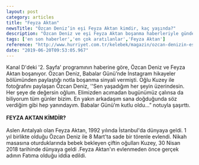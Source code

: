 ```yaml
---
layout: post
category: articles
title: "Feyza Aktan"
newsTitle: "Özcan Deniz’in eşi Feyza Aktan kimdir, kaç yaşında?"
description: "Özcan Deniz ve eşi Feyza Aktan boşanma haberleriyle gündeme geldi. 44 yaşındaki Özcan Deniz, kendisinden 20 yaş küçük Feyza Aktan ile 8 Mart 2018'de nikâh masasına oturmuştu. Peki, Özcan Deniz’in eşi Feyza Aktan kimdir?"
tags: ['en son haberler','en çok aratılanlar','Feyza Aktan']
reference: "http://www.hurriyet.com.tr/kelebek/magazin/ozcan-denizin-esi-feyza-aktan-kimdir-kac-yasinda-41250009"
date: "2019-06-20T09:53:05.967"
---
```


<p>Kanal D'deki '2. Sayfa' programının haberine g&ouml;re, &Ouml;zcan Deniz ve Feyza Aktan boşanıyor. &Ouml;zcan Deniz, Babalar G&uuml;n&uuml;&rsquo;nde Instagram hikayeler b&ouml;l&uuml;m&uuml;nden paylaştığı notla boşanma sinyali vermişti. Oğlu Kuzey ile fotoğrafını paylaşan &Ouml;zcan Deniz, ''Sen yaşadığım her şeyin &uuml;zerindesin. Her şeye de değersin oğlum. Elimizden acımadan bug&uuml;n&uuml;m&uuml;z &ccedil;alınsa da biliyorum t&uuml;m g&uuml;nler bizim. En yakın arkadaşım sana doğduğunda s&ouml;z verdiğim gibi hep yanındayım. Babalar G&uuml;n&uuml;&rsquo;m kutlu oldu...&rdquo; notuyla şaşırttı. <br><br><strong>FEYZA AKTAN KİMDİR?</strong><br><br>Aslen Antalyalı olan Feyza Aktan, 1992 yılında İstanbul'da d&uuml;nyaya geldi. 1 yıl birlikte olduğu &Ouml;zcan Deniz ile 8 Mart'ta sade bir t&ouml;renle evlendi. Nikah masasına oturduklarında bebek bekleyen &ccedil;iftin oğulları Kuzey, 30 Nisan 2018 tarihinde d&uuml;nyaya geldi .Feyza Aktan'ın evlenmeden &ouml;nce ger&ccedil;ek adının Fatıma olduğu iddia edildi.&nbsp;</p>
<p>&nbsp;</p>